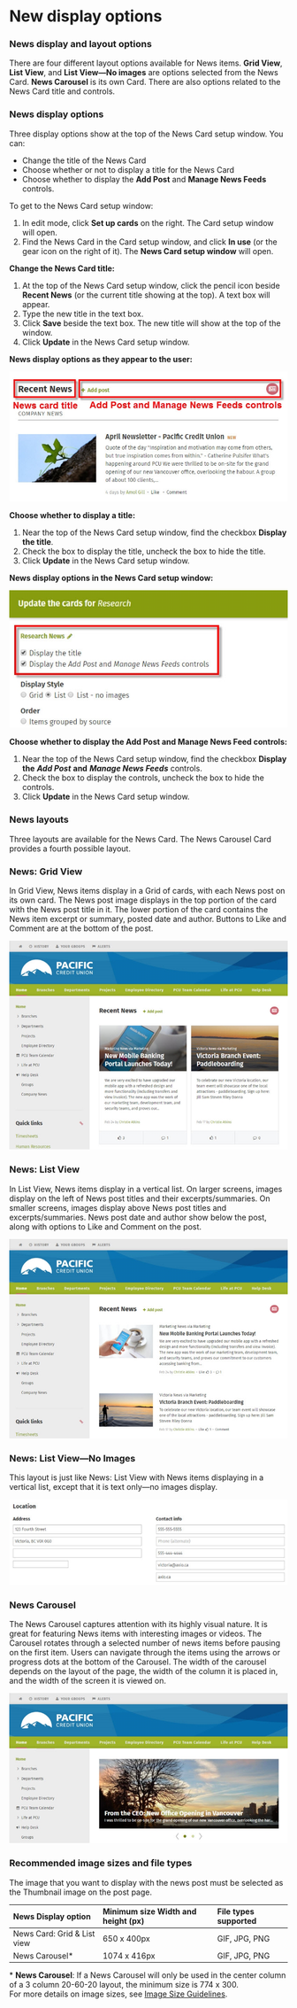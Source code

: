 # New display options

### News display and layout options

There are four different layout options available for News items. **Grid View**, **List View**, and **List View—No images** are options selected from the News Card. **News Carousel** is its own Card. There are also options related to the News Card title and controls.

### News display options

Three display options show at the top of the News Card setup window. You can:

* Change the title of the News Card
* Choose whether or not to display a title for the News Card
* Choose whether to display the **Add Post** and **Manage News Feeds** controls.

To get to the News Card setup window:

1. In edit mode, click **Set up cards** on the right. The Card setup window will open.
2. Find the News Card in the Card setup window, and click **In use** \(or the gear icon on the right of it\). The **News Card setup window** will open.

**Change the News Card title:**

1. At the top of the News Card setup window, click the pencil icon beside **Recent News** \(or the current title showing at the top\). A text box will appear.
2. Type the new title in the text box.
3. Click **Save** beside the text box. The new title will show at the top of the window.
4. Click **Update** in the News Card setup window.

**News display options as they appear to the user:**

![](../../.gitbook/assets/1%20%2877%29.jpg)

**Choose whether to display a title:**

1. Near the top of the News Card setup window, find the checkbox **Display the title**.
2. Check the box to display the title, uncheck the box to hide the title.
3. Click **Update** in the News Card setup window.

**News display options in the News Card setup window:**

![](../../.gitbook/assets/2%20%2812%29.jpg)

**Choose whether to display the Add Post and Manage News Feed controls:**

1. Near the top of the News Card setup window, find the checkbox **Display the** _**Add Post**_ **and** _**Manage News Feeds**_ controls.
2. Check the box to display the controls, uncheck the box to hide the controls.
3. Click **Update** in the News Card setup window.

### News layouts

Three layouts are available for the News Card. The News Carousel Card provides a fourth possible layout.

### News: Grid View

In Grid View, News items display in a Grid of cards, with each News post on its own card. The News post image displays in the top portion of the card with the News post title in it. The lower portion of the card contains the News item excerpt or summary, posted date and author. Buttons to Like and Comment are at the bottom of the post.  


![](../../.gitbook/assets/3%20%2851%29.jpg)

### News: List View

In List View, News items display in a vertical list. On larger screens, images display on the left of News post titles and their excerpts/summaries. On smaller screens, images display above News post titles and excerpts/summaries. News post date and author show below the post, along with options to Like and Comment on the post.

![](../../.gitbook/assets/4%20%2846%29.jpg)

### News: List View—No Images

This layout is just like News: List View with News items displaying in a vertical list, except that it is text only—no images display.

![](../../.gitbook/assets/5%20%289%29.jpg)

### News Carousel

The News Carousel captures attention with its highly visual nature. It is great for featuring News items with interesting images or videos. The Carousel rotates through a selected number of news items before pausing on the first item. Users can navigate through the items using the arrows or progress dots at the bottom of the Carousel. The width of the carousel depends on the layout of the page, the width of the column it is placed in, and the width of the screen it is viewed on.

![](../../.gitbook/assets/6%20%288%29.jpg)

### Recommended image sizes and file types

The image that you want to display with the news post must be selected as the Thumbnail image on the post page.  
 

| **News Display option** | Minimum size Width and height \(px\) | File types supported |
| :--- | :--- | :--- |
| News Card: Grid & List view | 650 x 400px | GIF, JPG, PNG |
| News Carousel\* | 1074 x 416px | GIF, JPG, PNG |

\* **News Carousel**: If a News Carousel will only be used in the center column of a 3 column 20-60-20 layout, the minimum size is 774 x 300.  
For more details on image sizes, see [Image Size Guidelines](https://community.thoughtfarmer.com/content/105973).  


